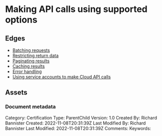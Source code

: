 # Making API calls using supported options

## Edges
- [Batching requests](4.3.2.1_batching_requests.md)
- [Restricting return data](4.3.2.2_restricting_return_data.md)
- [Paginating results](4.3.2.3_paginating_results.md)
- [Caching results](4.3.2.4_caching_results.md)
- [Error handling](4.3.2.5_error_handling.md)
- [Using service accounts to make Cloud API calls](4.3.2.6_using_service_accounts_to_make_cloud_api_calls.md)

## Assets



### Document metadata
Category: Certification
Type: ParentChild
Version: 1.0
Created By: Richard Bannister
Created: 2022-11-08T20:31:39Z
Last Modified By: Richard Bannister
Last Modified: 2022-11-08T20:31:39Z
Comments: 
Keywords: 